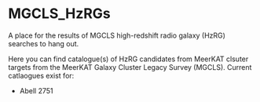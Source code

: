 # MGCLS_HzRGs
A place for the results of MGCLS high-redshift radio galaxy (HzRG) searches to hang out.

Here you can find catalogue(s) of HzRG candidates from MeerKAT clsuter targets from the MeerKAT Galaxy Cluster Legacy Survey (MGCLS). Current catlaogues exist for:
* Abell 2751
